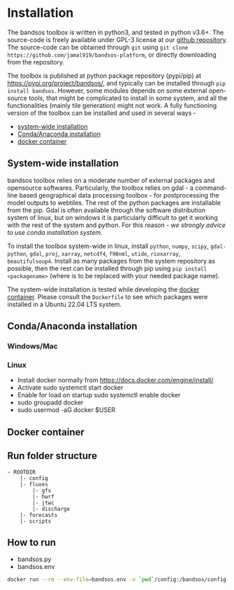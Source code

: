 # Installation
The bandsos toolbox is written in python3, and tested in python v3.6+. The source-code is freely available under GPL-3
license at our [github repository](https://github.com/jamal919/bandsos-platform). The source-code can be obtained through
`git` using `git clone https://github.com/jamal919/bandsos-platform`, or directly downloading from the repository.

The toolbox is published at python package repository (pypi/pip) at https://pypi.org/project/bandsos/, and typically can
be installed through `pip install bandsos`. However, some modules depends on some external open-source tools, that might
be complicated to install in some system, and all the functionalities (mainly tile generation) might not work. A fully 
functioning version of the toolbox can be installed and used in several ways - 

* [system-wide installation](#system-wide-installation)
* [Conda/Anaconda installation](#condaanaconda-installation)
* [docker container](#stand-alone-installation)

## System-wide installation
bandsos toolbox relies on a moderate number of external packages and opensource softwares. Particularly, the toolbox 
relies on gdal - a command-line based geographical data processing toolbox - for postprocessing the model outputs to 
webtiles. The rest of the python packages are installable from the pip. Gdal is often 
available through the software distribution system of linux, but on windows it is particularly difficult to get it
working with the rest of the system and python. For this reason - *we strongly advice to use conda installation system*. 

To install the toolbox system-wide in linux, install `python`, `numpy`, `scipy`, `gdal-python`, `gdal`, `proj`, `xarray`, 
`netcdf4`, `f90nml`, `utide`, `rioxarray`, `beautifulsoup4`. Install as many packages from the system repository as 
possible, then the rest can be installed through pip using `pip install <packagename>` (where <packagename> is to be 
replaced with your needed package name).

The system-wide installation is tested while developing the [docker container](#docker-container). Please consult the
`Dockerfile` to see which packages were installed in a Ubuntu 22.04 LTS system.

## Conda/Anaconda installation
### Windows/Mac
### Linux
- Install docker normally from https://docs.docker.com/engine/install/
- Activate sudo systemctl start docker
- Enable for load on startup sudo systemctl enable docker
- sudo groupadd docker
- sudo usermod -aG docker $USER

## Docker container

## Run folder structure
```
- ROOTDIR
    |- config
    |- fluxes
        |- gfs
        |- hwrf
        |- jtwc
        |- discharge
    |- forecasts
    |- scripts
```
## How to run
- bandsos.py
- bandsos.env

```bash
docker run --rm --env-file=bandsos.env -v `pwd`/config:/bandsos/config -v `pwd`/fluxes:/bandsos/fluxes
```
